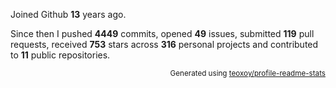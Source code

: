 Joined Github **13** years ago.

Since then I pushed **4449** commits, opened **49** issues, submitted **119** pull requests, received **753** stars across **316** personal projects and contributed to **11** public repositories.

<p align="right"><sub>Generated using <a href="https://github.com/marketplace/actions/profile-readme-stats">teoxoy/profile-readme-stats</a></sub></p>
